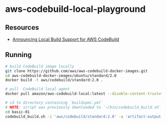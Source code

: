 # aws-codebuild-local-playground

## Resources

* [Announcing Local Build Support for AWS CodeBuild](https://aws.amazon.com/blogs/devops/announcing-local-build-support-for-aws-codebuild/)

## Running

```sh
# build CodeBuild image locally 
git clone https://github.com/aws/aws-codebuild-docker-images.git
cd aws-codebuild-docker-images/ubuntu/standard/2.0
docker build -t aws/codebuild/standard:2.0 .

# pull  CodeBuild local agent
docker pull amazon/aws-codebuild-local:latest --disable-content-trust=false

# cd to directory containing `buildspec.yml`
# NOTE: script was previously downloaded to `~/bin/codebuild_build.sh`
cd basic-01
codebuild_build.sh -i 'aws/codebuild/standard:2.0' -a 'artifact-output' -c

```

